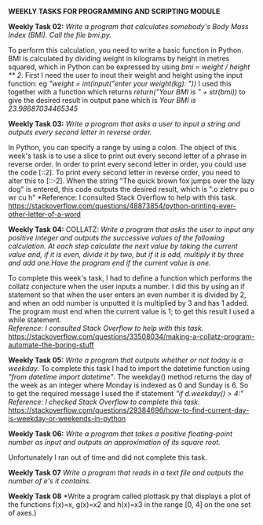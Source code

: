 **WEEKLY TASKS FOR PROGRAMMING AND SCRIPTING MODULE**


**Weekly Task 02:**
*Write a program that calculates somebody's Body Mass Index (BMI). Call the file bmi.py.*

To perform this calculation, you need to write a basic function in Python. BMI is calculated by dividing weight in kilograms by height in metres squared,
which in Python can be expressed by using *bmi = weight / height ** 2*. First I need the user to inout their weight and height using the input function: eg *"weight = int(input("enter your weight(kg): "))* I used this together with a function which returns *return("Your BMI is " + str(bmi))* to give the desired result in output pane which is *Your BMI is 23.98687034465345*



**Weekly Task 03:**
*Write a program that asks a user to input a string and outputs every second letter in reverse order.*

In Python, you can specify a range by using a colon.  The object of this week's task is to use a slice to print out every second letter of a phrase in reverse order.
In order to print every second letter in order, you could use the code [::2].  To print every second letter in reverse order, you need to alter this to [::-2]. When the string "The quick brown fox jumps over the lazy dog" is entered, this code outputs the desired result, which is ".o zletrv pu o wr cu h"
*Reference: I consulted Stack Overflow to help with this task. https://stackoverflow.com/questions/48873854/python-printing-ever-other-letter-of-a-word


**Weekly Task 04:**
COLLATZ: *Write a program that asks the user to input any positive integer and outputs the successive values of the following calculation. At each step calculate the next value by taking the current value and, if it is even, divide it by two, but if it is odd, multiply it by three and add one.Have the program end if the current value is one.*

To complete this week's task, I had to define a function which performs the collatz conjecture when the user inputs a number. I did this by using an if statement so that when the user enters an even number it is divided by 2, and when an odd number is unputted it is multiplied by 3 and has 1 added.  The program must end when the current value is 1; to get this result I used a while statement.  
*Reference: I consulted Stack Overflow to help with this task.* https://stackoverflow.com/questions/33508034/making-a-collatz-program-automate-the-boring-stuff


**Weekly Task 05:**
*Write a program that outputs whether or not today is a weekday.*
To complete this task I had to import the datetime function using *"from datetime import datetime"*.  The weekday() method returns the day of the week as an integer where Monday is indexed as 0 and Sunday is 6. So to get the required message I used the if statement *"if d.weekday() > 4:"*
*Reference: I checked Stack Overflow to complete this task*: https://stackoverflow.com/questions/29384696/how-to-find-current-day-is-weekday-or-weekends-in-python


**Weekly Task 06:**
*Write a program that takes a positive floating-point number as input and outputs an approximation of its square root.*

Unfortunately I ran out of time and did not complete this task.

**Weekly Task 07**
*Write a program that reads in a text file and outputs the number of e's it contains.*



**Weekly Task 08**
*Write a program called plottask.py that displays a plot of the functions f(x)=x, g(x)=x2 and h(x)=x3 in the range [0, 4] on the one set of axes.)
